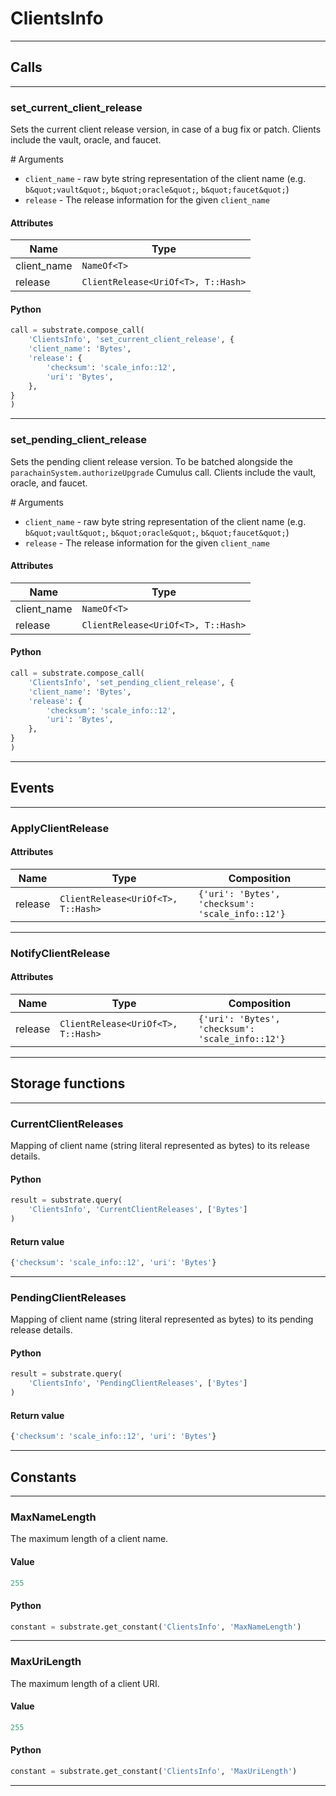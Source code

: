 
# ClientsInfo

---------
## Calls

---------
### set_current_client_release
Sets the current client release version, in case of a bug fix or patch.
Clients include the vault, oracle, and faucet.

\# Arguments
* `client_name` - raw byte string representation of the client name (e.g. `b&quot;vault&quot;`, `b&quot;oracle&quot;`,
  `b&quot;faucet&quot;`)
* `release` - The release information for the given `client_name`
#### Attributes
| Name | Type |
| -------- | -------- | 
| client_name | `NameOf<T>` | 
| release | `ClientRelease<UriOf<T>, T::Hash>` | 

#### Python
```python
call = substrate.compose_call(
    'ClientsInfo', 'set_current_client_release', {
    'client_name': 'Bytes',
    'release': {
        'checksum': 'scale_info::12',
        'uri': 'Bytes',
    },
}
)
```

---------
### set_pending_client_release
Sets the pending client release version. To be batched alongside the
`parachainSystem.authorizeUpgrade` Cumulus call.
Clients include the vault, oracle, and faucet.

\# Arguments
* `client_name` - raw byte string representation of the client name (e.g. `b&quot;vault&quot;`, `b&quot;oracle&quot;`,
  `b&quot;faucet&quot;`)
* `release` - The release information for the given `client_name`
#### Attributes
| Name | Type |
| -------- | -------- | 
| client_name | `NameOf<T>` | 
| release | `ClientRelease<UriOf<T>, T::Hash>` | 

#### Python
```python
call = substrate.compose_call(
    'ClientsInfo', 'set_pending_client_release', {
    'client_name': 'Bytes',
    'release': {
        'checksum': 'scale_info::12',
        'uri': 'Bytes',
    },
}
)
```

---------
## Events

---------
### ApplyClientRelease
#### Attributes
| Name | Type | Composition
| -------- | -------- | -------- |
| release | `ClientRelease<UriOf<T>, T::Hash>` | ```{'uri': 'Bytes', 'checksum': 'scale_info::12'}```

---------
### NotifyClientRelease
#### Attributes
| Name | Type | Composition
| -------- | -------- | -------- |
| release | `ClientRelease<UriOf<T>, T::Hash>` | ```{'uri': 'Bytes', 'checksum': 'scale_info::12'}```

---------
## Storage functions

---------
### CurrentClientReleases
 Mapping of client name (string literal represented as bytes) to its release details.

#### Python
```python
result = substrate.query(
    'ClientsInfo', 'CurrentClientReleases', ['Bytes']
)
```

#### Return value
```python
{'checksum': 'scale_info::12', 'uri': 'Bytes'}
```
---------
### PendingClientReleases
 Mapping of client name (string literal represented as bytes) to its pending release details.

#### Python
```python
result = substrate.query(
    'ClientsInfo', 'PendingClientReleases', ['Bytes']
)
```

#### Return value
```python
{'checksum': 'scale_info::12', 'uri': 'Bytes'}
```
---------
## Constants

---------
### MaxNameLength
 The maximum length of a client name.
#### Value
```python
255
```
#### Python
```python
constant = substrate.get_constant('ClientsInfo', 'MaxNameLength')
```
---------
### MaxUriLength
 The maximum length of a client URI.
#### Value
```python
255
```
#### Python
```python
constant = substrate.get_constant('ClientsInfo', 'MaxUriLength')
```
---------